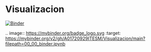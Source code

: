 # Visualizacion
[![Binder](https://mybinder.org/badge_logo.svg)](https://mybinder.org/v2/gh/A01720929ITESM/Visualizacion/main?filepath=00_00_binder.ipynb)

.. image:: https://mybinder.org/badge_logo.svg
 :target: https://mybinder.org/v2/gh/A01720929ITESM/Visualizacion/main?filepath=00_00_binder.ipynb
 
